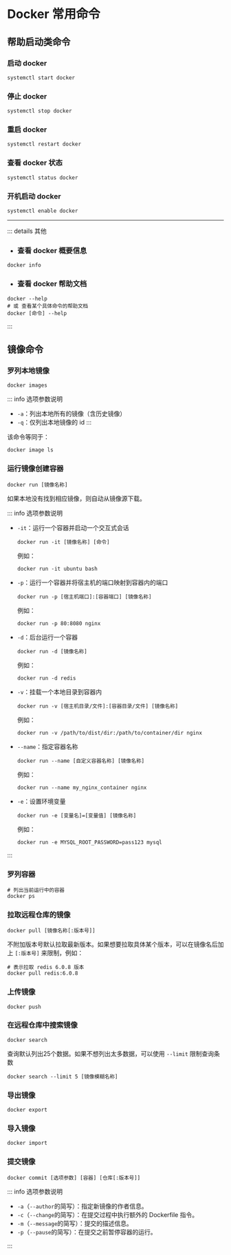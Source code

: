 # Docker 常用命令

## 帮助启动类命令

### 启动 docker

```shell
systemctl start docker
```

### 停止 docker

```shell
systemctl stop docker
```

### 重启 docker

```shell
systemctl restart docker
```

### 查看 docker 状态

```shell
systemctl status docker
```

### 开机启动 docker

```shell
systemctl enable docker
```

----

::: details 其他
- <h3>查看 docker 概要信息</h3>

```shell
docker info
```
 
- <h3>查看 docker 帮助文档</h3>

```shell
docker --help
# 或 查看某个具体命令的帮助文档
docker [命令] --help
```
:::

## 镜像命令

### 罗列本地镜像

```shell
docker images
```

::: info 选项参数说明
- <badge text="常用" type="tip"/>`-a`：列出本地所有的镜像（含历史镜像）
- `-q`：仅列出本地镜像的 id
:::

该命令等同于：

```shell
docker image ls
```

### 运行镜像创建容器

```shell
docker run [镜像名称]
```

如果本地没有找到相应镜像，则自动从镜像源下载。

::: info 选项参数说明

- <badge text="常用" type="tip"/>`-it`：运行一个容器并启动一个交互式会话

  ```shell
  docker run -it [镜像名称] [命令]
  ```
  
  例如：

  ```shell
  docker run -it ubuntu bash
  ```

- <badge text="常用" type="tip"/>`-p`：运行一个容器并将宿主机的端口映射到容器内的端口

  ```shell
  docker run -p [宿主机端口]:[容器端口] [镜像名称]
  ```

  例如：

  ```shell
  docker run -p 80:8080 nginx
  ```
  
- <badge text="常用" type="tip"/>`-d`：后台运行一个容器

  ```shell
  docker run -d [镜像名称]
  ```

  例如：

  ```shell
  docker run -d redis
  ```
  
- <badge text="常用" type="tip"/>`-v`：挂载一个本地目录到容器内

  ```shell
  docker run -v [宿主机目录/文件]:[容器目录/文件] [镜像名称]
  ```

  例如：

  ```shell
  docker run -v /path/to/dist/dir:/path/to/container/dir nginx
  ```
  
- <badge text="常用" type="tip"/>`--name`：指定容器名称

  ```shell
  docker run --name [自定义容器名称] [镜像名称]
  ```

  例如：

  ```shell
  docker run --name my_nginx_container nginx
  ```
  
- `-e`：设置环境变量

  ```shell
  docker run -e [变量名]=[变量值] [镜像名称]
  ```

  例如：

  ```shell
  docker run -e MYSQL_ROOT_PASSWORD=pass123 mysql
  ```

:::

### 罗列容器

```shell
# 列出当前运行中的容器
docker ps
```

### 拉取远程仓库的镜像

```shell
docker pull [镜像名称[:版本号]]
```

不附加版本号默认拉取最新版本。如果想要拉取具体某个版本，可以在镜像名后加上 `[:版本号]` 来限制，例如：

```shell
# 表示拉取 redis 6.0.8 版本
docker pull redis:6.0.8
```

### 上传镜像

```shell
docker push
```

### 在远程仓库中搜索镜像

```shell
docker search
```

查询默认列出25个数据。如果不想列出太多数据，可以使用 `--limit` 限制查询条数

```shell
docker search --limit 5 [镜像模糊名称]
```

### 导出镜像

```shell
docker export
```

### 导入镜像

```shell
docker import
```

### 提交镜像

```shell
docker commit [选项参数] [容器] [仓库[:版本号]]
```

::: info 选项参数说明

- `-a`（`--author`的简写）：指定新镜像的作者信息。
- `-c`（`--change`的简写）：在提交过程中执行额外的 Dockerfile 指令。
- `-m`（`--message`的简写）：提交的描述信息。
- `-p`（`--pause`的简写）：在提交之前暂停容器的运行。

:::

